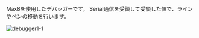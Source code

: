 Max8を使用したデバッガーです。
Serial通信を受領して受領した値で、ラインやペンの移動を行います。


![debugger1-1](https://user-images.githubusercontent.com/34505055/76378433-b3ba6880-6390-11ea-8226-e8b22e76c1f3.gif)
